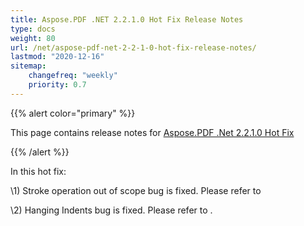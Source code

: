 ```yaml
---
title: Aspose.PDF .NET 2.2.1.0 Hot Fix Release Notes
type: docs
weight: 80
url: /net/aspose-pdf-net-2-2-1-0-hot-fix-release-notes/
lastmod: "2020-12-16"
sitemap:
    changefreq: "weekly"
    priority: 0.7
---
```


{{% alert color="primary" %}} 

This page contains release notes for [Aspose.PDF .Net 2.2.1.0 Hot Fix](http://www.aspose.com/downloads/pdf/net/new-releases/aspose.pdf-.net-2.2.1.0-hot-fix/)

{{% /alert %}} 

In this hot fix:

\1) Stroke operation out of scope bug is fixed. Please refer to

\2) Hanging Indents bug is fixed. Please refer to .
